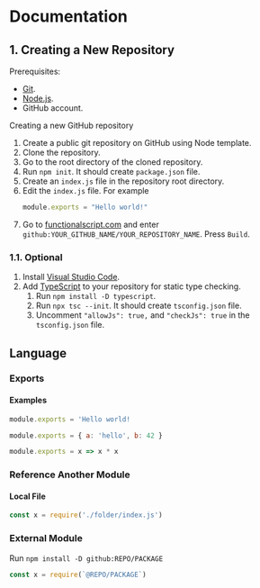 # Documentation

## 1. Creating a New Repository

Prerequisites:

- [Git](https://git-scm.com/).
- [Node.js](https://nodejs.org/en/).
- GitHub account.

Creating a new GitHub repository

1. Create a public git repository on GitHub using Node template.
2. Clone the repository.
3. Go to the root directory of the cloned repository. 
4. Run `npm init`. It should create `package.json` file.
5. Create an `index.js` file in the repository root directory.
6. Edit the `index.js` file. For example
    ```js
    module.exports = "Hello world!"
    ```
11. Go to [functionalscript.com](https://functionalscript.com) and enter `github:YOUR_GITHUB_NAME/YOUR_REPOSITORY_NAME`. Press `Build`.

### 1.1. Optional

1. Install [Visual Studio Code](https://code.visualstudio.com/).
2. Add [TypeScript](https://www.typescriptlang.org/) to your repository for static type checking.
   1. Run `npm install -D typescript`.
   2. Run `npx tsc --init`. It should create `tsconfig.json` file.
   3. Uncomment `"allowJs": true,` and `"checkJs": true` in the `tsconfig.json` file.

## Language

### Exports

#### Examples

```js
module.exports = 'Hello world!
```

```js
module.exports = { a: 'hello', b: 42 }
```

```js
module.exports = x => x * x
```

### Reference Another Module

#### Local File

```js
const x = require('./folder/index.js')
```

### External Module

Run `npm install -D github:REPO/PACKAGE`

```js
const x = require(`@REPO/PACKAGE`)
```
